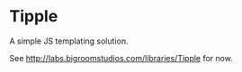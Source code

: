 Tipple
==========

A simple JS templating solution.

See http://labs.bigroomstudios.com/libraries/Tipple for now.
